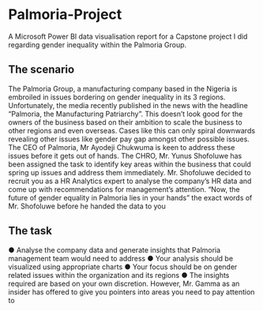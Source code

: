 # Palmoria-Project
A Microsoft Power BI data visualisation report for a Capstone project I did regarding gender inequality within the Palmoria Group.

## The scenario
The Palmoria Group, a manufacturing company based in the Nigeria is embroiled in issues bordering on gender inequality in its 3 regions.
Unfortunately, the media recently published in the news with the headline “Palmoria, the Manufacturing Patriarchy”.
This doesn’t look good for the owners of the business based on their ambition to scale the business to other regions and even overseas.
Cases like this can only spiral downwards revealing other issues like gender pay gap amongst other possible issues.
The CEO of Palmoria, Mr Ayodeji Chukwuma is keen to address these issues before it gets out of hands.
The CHRO, Mr. Yunus Shofoluwe has been assigned the task to identify key areas within the business that could spring up issues and address them immediately.
Mr. Shofoluwe decided to recruit you as a HR Analytics expert to analyse the company’s HR data and come up with recommendations for management’s attention.
“Now, the future of gender equality in Palmoria lies in your hands” the exact words of Mr. Shofoluwe before he handed the data to you

## The task
● Analyse the company data and generate insights that Palmoria management team would need to address
● Your analysis should be visualized using appropriate charts
● Your focus should be on gender related issues within the organization and its regions
● The insights required are based on your own discretion. However, Mr. Gamma as an insider has offered to give you pointers into areas you need to pay attention to
